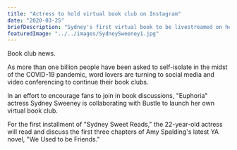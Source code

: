 ```yaml
---
title: "Actress to hold virtual book club on Instagram"
date: "2020-03-25"
briefDescription: "Sydney's first virtual book to be livestreamed on her Instagram account on Thursday, March 26 at 4:00 pm (EST)"
featuredImage: "../../images/SydneySweeney1.jpg"
---
```


Book club news.

As more than one billion people have been asked to self-isolate in the midst of the COVID-19 pandemic, word lovers are turning to social media and video conferencing to continue their book clubs.

In an effort to encourage fans to join in book discussions, "Euphoria" actress Sydney Sweeney is collaborating with Bustle to launch her own virtual book club.

For the first installment of "Sydney Sweet Reads," the 22-year-old actress will read and discuss the first three chapters of Amy Spalding's latest YA novel, "We Used to be Friends."

